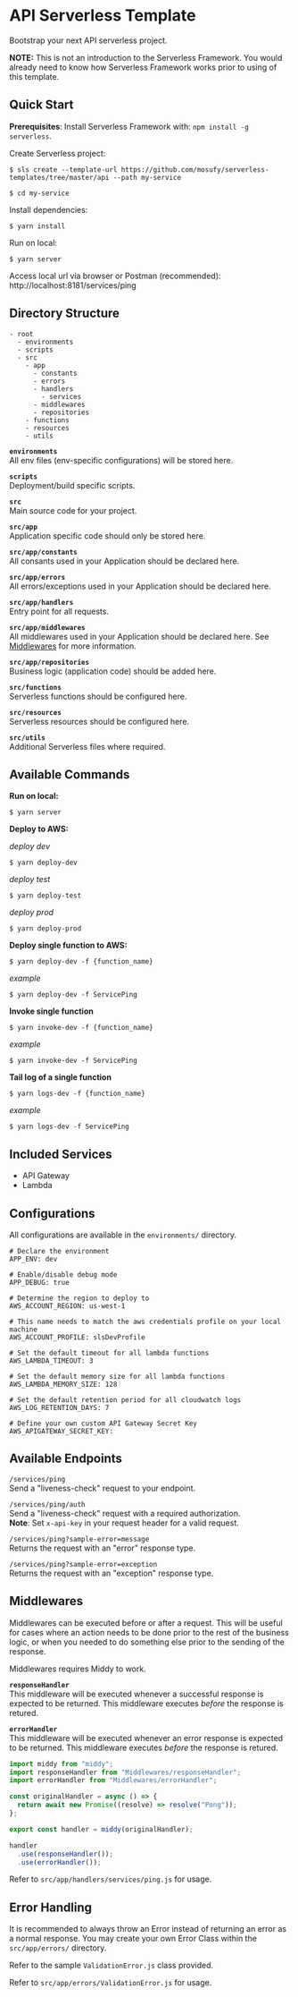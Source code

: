 # API Serverless Template
Bootstrap your next API serverless project.

**NOTE:** This is not an introduction to the Serverless Framework. You would already need to know how Serverless Framework works prior to using of this template.

## Quick Start

**Prerequisites**: Install Serverless Framework with: `npm install -g serverless`.

Create Serverless project:
```
$ sls create --template-url https://github.com/mosufy/serverless-templates/tree/master/api --path my-service

$ cd my-service
```

Install dependencies:
```
$ yarn install
```

Run on local:
```
$ yarn server
```

Access local url via browser or Postman (recommended): http://localhost:8181/services/ping

## Directory Structure
```
- root
  - environments
  - scripts
  - src
    - app
      - constants
      - errors
      - handlers
        - services
      - middlewares
      - repositories
    - functions
    - resources
    - utils
```

**`environments`**  
All env files (env-specific configurations) will be stored here.

**`scripts`**  
Deployment/build specific scripts.

**`src`**  
Main source code for your project.

**`src/app`**  
Application specific code should only be stored here.

**`src/app/constants`**  
All consants used in your Application should be declared here.

**`src/app/errors`**  
All errors/exceptions used in your Application should be declared here.

**`src/app/handlers`**  
Entry point for all requests.

**`src/app/middlewares`**  
All middlewares used in your Application should be declared here. See [Middlewares](#middlewares) for more information.

**`src/app/repositories`**  
Business logic (application code) should be added here.

**`src/functions`**  
Serverless functions should be configured here.

**`src/resources`**  
Serverless resources should be configured here.

**`src/utils`**  
Additional Serverless files where required.

## Available Commands

**Run on local:**
```
$ yarn server
```

**Deploy to AWS:**

*deploy dev*
```
$ yarn deploy-dev
```

*deploy test*
```
$ yarn deploy-test
```

*deploy prod*
```
$ yarn deploy-prod
```

**Deploy single function to AWS:**
```
$ yarn deploy-dev -f {function_name}
```
*example*
```
$ yarn deploy-dev -f ServicePing
```

**Invoke single function**
```
$ yarn invoke-dev -f {function_name}
```
*example*
```
$ yarn invoke-dev -f ServicePing
```

**Tail log of a single function**
```
$ yarn logs-dev -f {function_name}
```
*example*
```
$ yarn logs-dev -f ServicePing
```

## Included Services
- API Gateway
- Lambda

## Configurations
All configurations are available in the `environments/` directory.

```
# Declare the environment
APP_ENV: dev

# Enable/disable debug mode
APP_DEBUG: true

# Determine the region to deploy to
AWS_ACCOUNT_REGION: us-west-1

# This name needs to match the aws credentials profile on your local machine
AWS_ACCOUNT_PROFILE: slsDevProfile

# Set the default timeout for all lambda functions
AWS_LAMBDA_TIMEOUT: 3

# Set the default memory size for all lambda functions
AWS_LAMBDA_MEMORY_SIZE: 128

# Set the default retention period for all cloudwatch logs
AWS_LOG_RETENTION_DAYS: 7

# Define your own custom API Gateway Secret Key
AWS_APIGATEWAY_SECRET_KEY: 
```

## Available Endpoints

`/services/ping`  
Send a "liveness-check" request to your endpoint.

`/services/ping/auth`  
Send a "liveness-check" request with a required authorization.  
**Note**: Set `x-api-key` in your request header for a valid request.

`/services/ping?sample-error=message`  
Returns the request with an "error" response type.

`/services/ping?sample-error=exception`  
Returns the request with an "exception" response type.

## Middlewares
Middlewares can be executed before or after a request. This will be useful for cases where an action needs to be done prior to the rest of the business logic, or when you needed to do something else prior to the sending of the response.

Middlewares requires Middy to work.

**`responseHandler`**  
This middleware will be executed whenever a successful response is expected to be returned. This middleware executes *before* the response is retured.

**`errorHandler`**  
This middleware will be executed whenever an error response is expected to be returned. This middleware executes *before* the response is retured.

```js
import middy from "middy";
import responseHandler from "Middlewares/responseHandler";
import errorHandler from "Middlewares/errorHandler";

const originalHandler = async () => {
  return await new Promise((resolve) => resolve("Pong"));
};

export const handler = middy(originalHandler);

handler
  .use(responseHandler());
  .use(errorHandler());
```
Refer to `src/app/handlers/services/ping.js` for usage.

## Error Handling

It is recommended to always throw an Error instead of returning an error as a normal response. You may create your own Error Class within the `src/app/errors/` directory.

Refer to the sample `ValidationError.js` class provided.

Refer to `src/app/errors/ValidationError.js` for usage.